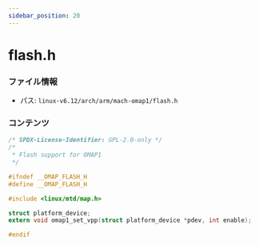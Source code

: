 ```yaml
---
sidebar_position: 20
---
```

# flash.h

### ファイル情報

- パス: `linux-v6.12/arch/arm/mach-omap1/flash.h`

### コンテンツ

```h
/* SPDX-License-Identifier: GPL-2.0-only */
/*
 * Flash support for OMAP1
 */

#ifndef __OMAP_FLASH_H
#define __OMAP_FLASH_H

#include <linux/mtd/map.h>

struct platform_device;
extern void omap1_set_vpp(struct platform_device *pdev, int enable);

#endif

```
